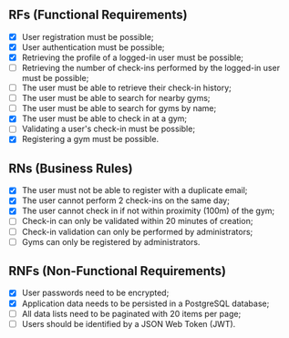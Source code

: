 ## RFs (Functional Requirements)
 - [X] User registration must be possible;
 - [X] User authentication must be possible;
 - [X] Retrieving the profile of a logged-in user must be possible;
 - [ ] Retrieving the number of check-ins performed by the logged-in user must be possible;
 - [ ] The user must be able to retrieve their check-in history;
 - [ ] The user must be able to search for nearby gyms;
 - [ ] The user must be able to search for gyms by name;
 - [x] The user must be able to check in at a gym;
 - [ ] Validating a user's check-in must be possible;
 - [x] Registering a gym must be possible.

## RNs (Business Rules)
 - [X] The user must not be able to register with a duplicate email;
 - [X] The user cannot perform 2 check-ins on the same day;
 - [X] The user cannot check in if not within proximity (100m) of the gym;
 - [ ] Check-in can only be validated within 20 minutes of creation;
 - [ ] Check-in validation can only be performed by administrators;
 - [ ] Gyms can only be registered by administrators.

## RNFs (Non-Functional Requirements)
 - [X] User passwords need to be encrypted;
 - [X] Application data needs to be persisted in a PostgreSQL database;
 - [ ] All data lists need to be paginated with 20 items per page;
 - [ ] Users should be identified by a JSON Web Token (JWT).